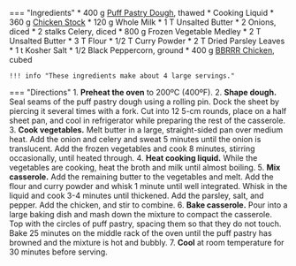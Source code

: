 === "Ingredients"
    * 400 g [Puff Pastry Dough](../bread/rough-puff-pastry-dough.md), thawed
    * Cooking Liquid
        * 360 g [Chicken Stock](../soups/stocks/meat-stock.md)
        * 120 g Whole Milk
    * 1 T Unsalted Butter
    * 2 Onions, diced
    * 2 stalks Celery, diced
    * 800 g Frozen Vegetable Medley
    * 2 T Unsalted Butter
    * 3 T Flour
    * 1/2 T Curry Powder
    * 2 T Dried Parsley Leaves
    * 1 t Kosher Salt
    * 1/2 Black Peppercorn, ground
    * 400 g [BBRRR Chicken](oven-roasted-chicken/bbrrr-chicken-breast.md), cubed

    !!! info "These ingredients make about 4 large servings."

=== "Directions"
    1. **Preheat the oven** to 200ºC (400ºF).
    2. **Shape dough.** Seal seams of the puff pastry dough using a rolling pin. Dock the sheet by piercing it several times with a fork. Cut into 12 5-cm rounds, place on a half sheet pan, and cool in refrigerator while preparing the rest of the casserole.
    3. **Cook vegetables.** Melt butter in a large, straight-sided pan over medium heat. Add the onion and celery and sweat 5 minutes until the onion is translucent. Add the frozen vegetables and cook 8 minutes, stirring occasionally, until heated through.
    4. **Heat cooking liquid.** While the vegetables are cooking, heat the broth and milk until almost boiling.
    5. **Mix casserole.** Add the remaining butter to the vegetables and melt. Add the flour and curry powder and whisk 1 minute until well integrated. Whisk in the liquid and cook 3-4 minutes until thickened. Add the parsley, salt, and pepper. Add the chicken, and stir to combine.
    6. **Bake casserole.** Pour into a large baking dish and mash down the mixture to compact the casserole. Top with the circles of puff pastry, spacing them so that they do not touch. Bake 25 minutes on the middle rack of the oven until the puff pastry has browned and the mixture is hot and bubbly.
    7. **Cool** at room temperature for 30 minutes before serving.

[^brown]:
    Brown, Alten. ["Curry Chicken Pot Pie."](https://altonbrown.com/recipes/curry-chicken-pot-pie/) _Alten Brown._ 25 January 2021.
